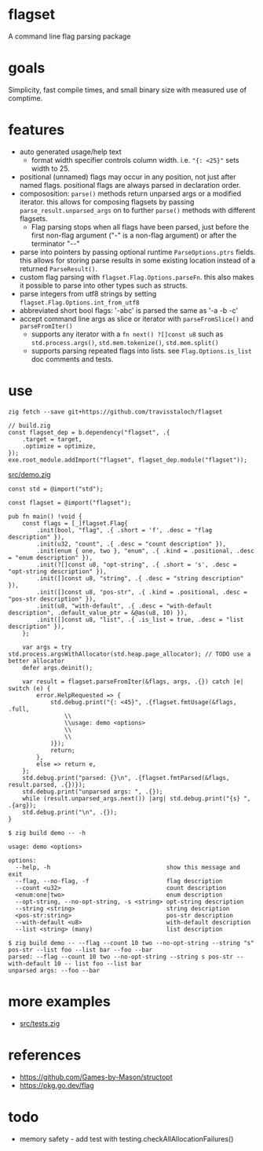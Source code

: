 # flagset
A command line flag parsing package

# goals
Simplicity, fast compile times, and small binary size with measured use of comptime.

# features
* auto generated usage/help text
  * format width specifier controls column width.  i.e. `"{: <25}"` sets width to 25.
* positional (unnamed) flags may occur in any position, not just after named flags.  positional flags are always parsed in declaration order.
* compososition: `parse()` methods return unparsed args or a modified iterator.  this allows for composing flagsets by passing `parse_result.unparsed_args` on to further `parse()` methods with different flagsets.
  * Flag parsing stops when all flags have been parsed, just before the first non-flag argument ("-" is a non-flag argument) or after the terminator "--"
* parse into pointers by passing optional runtime `ParseOptions.ptrs` fields.  this allows for storing parse results in some existing location instead of a returned `ParseResult()`.
* custom flag parsing with `flagset.Flag.Options.parseFn`.  this also makes it possible to parse into other types such as structs.
* parse integers from utf8 strings by setting `flagset.Flag.Options.int_from_utf8`
* abbreviated short bool flags: '-abc' is parsed the same as '-a -b -c'
* accept command line args as slice or iterator with `parseFromSlice()` and `parseFromIter()`
  * supports any iterator with a `fn next() ?[]const u8` such as `std.process.args()`, `std.mem.tokenize()`, `std.mem.split()`
  * supports parsing repeated flags into lists.  see `Flag.Options.is_list` doc comments and tests.
# use
```console
zig fetch --save git+https://github.com/travisstaloch/flagset
```

```zig
// build.zig
const flagset_dep = b.dependency("flagset", .{
    .target = target,
    .optimize = optimize,
});
exe.root_module.addImport("flagset", flagset_dep.module("flagset"));
```

[src/demo.zig](src/demo.zig)
```zig
const std = @import("std");

const flagset = @import("flagset");

pub fn main() !void {
    const flags = [_]flagset.Flag{
        .init(bool, "flag", .{ .short = 'f', .desc = "flag description" }),
        .init(u32, "count", .{ .desc = "count description" }),
        .init(enum { one, two }, "enum", .{ .kind = .positional, .desc = "enum description" }),
        .init(?[]const u8, "opt-string", .{ .short = 's', .desc = "opt-string description" }),
        .init([]const u8, "string", .{ .desc = "string description" }),
        .init([]const u8, "pos-str", .{ .kind = .positional, .desc = "pos-str description" }),
        .init(u8, "with-default", .{ .desc = "with-default description", .default_value_ptr = &@as(u8, 10) }),
        .init([]const u8, "list", .{ .is_list = true, .desc = "list description" }),
    };

    var args = try std.process.argsWithAllocator(std.heap.page_allocator); // TODO use a better allocator
    defer args.deinit();

    var result = flagset.parseFromIter(&flags, args, .{}) catch |e| switch (e) {
        error.HelpRequested => {
            std.debug.print("{: <45}", .{flagset.fmtUsage(&flags, .full,
                \\
                \\usage: demo <options>
                \\
                \\
            )});
            return;
        },
        else => return e,
    };
    std.debug.print("parsed: {}\n", .{flagset.fmtParsed(&flags, result.parsed, .{})});
    std.debug.print("unparsed args: ", .{});
    while (result.unparsed_args.next()) |arg| std.debug.print("{s} ", .{arg});
    std.debug.print("\n", .{});
}
```
```console
$ zig build demo -- -h

usage: demo <options>

options:
  --help, -h                                 show this message and exit
  --flag, --no-flag, -f                      flag description
  --count <u32>                              count description
  <enum:one|two>                             enum description
  --opt-string, --no-opt-string, -s <string> opt-string description
  --string <string>                          string description
  <pos-str:string>                           pos-str description
  --with-default <u8>                        with-default description
  --list <string> (many)                     list description

$ zig build demo -- --flag --count 10 two --no-opt-string --string "s" pos-str --list foo --list bar --foo --bar
parsed: --flag --count 10 two --no-opt-string --string s pos-str --with-default 10 -- list foo --list bar
unparsed args: --foo --bar 

```

# more examples
* [src/tests.zig](src/tests.zig)

# references
* https://github.com/Games-by-Mason/structopt
* https://pkg.go.dev/flag

# todo
* memory safety - add test with testing.checkAllAllocationFailures()